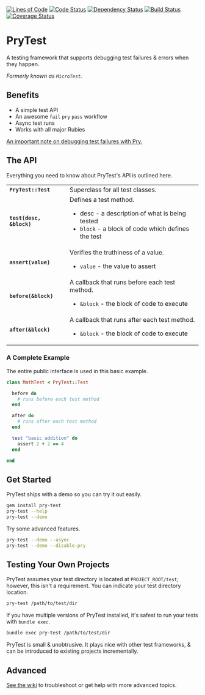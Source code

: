 [![Lines of Code](http://img.shields.io/badge/lines_of_code-462-brightgreen.svg)](http://blog.codinghorror.com/the-best-code-is-no-code-at-all/)
[![Code Status](https://codeclimate.com/github/hopsoft/pry-test.png)](https://codeclimate.com/github/hopsoft/pry-test)
[![Dependency Status](https://gemnasium.com/hopsoft/pry-test.png)](https://gemnasium.com/hopsoft/pry-test)
[![Build Status](https://travis-ci.org/hopsoft/pry-test.png)](https://travis-ci.org/hopsoft/pry-test)
[![Coverage Status](https://img.shields.io/coveralls/hopsoft/pry-test.svg)](https://coveralls.io/r/hopsoft/pry-test?branch=master)

# PryTest

A testing framework that supports debugging test failures & errors when they happen.

_Formerly known as `MicroTest`._

## Benefits

* A simple test API
* An awesome `fail` `pry` `pass` workflow
* Async test runs
* Works with all major Rubies

[An important note on debugging test failures with Pry.](https://github.com/hopsoft/pry-test/wiki/Debug-Test-Failures-with-Pry#gemfile-considerations)

## The API

Everything you need to know about PryTest's API is outlined here.

<table>
  <tr>
    <td><strong><code>PryTest::Test</code></strong></td>
    <td>Superclass for all test classes.</td>
  </tr>
  <tr>
    <td><strong><code>test(desc, &block)</code></strong></td>
    <td>
      Defines a test method.
      <ul>
        <li><sr<code>desc</code> - a description of what is being tested</li>
        <li><code>block</code> - a block of code which defines the test</li>
      </ul>
    </td>
  </tr>
  <tr>
    <td><strong><code>assert(value)</code></strong></td>
    <td>
      Verifies the truthiness of a value.
      <ul>
        <li><code>value</code> - the value to assert</li>
      </ul>
    </td>
  </tr>
  <tr>
    <td><strong><code>before(&block)</code></strong></td>
    <td>
      A callback that runs before each test method.
      <ul>
        <li><code>&block</code> - the block of code to execute</li>
      </ul>
    </td>
  </tr>
  <tr>
    <td><strong><code>after(&block)</code></strong></td>
    <td>
      A callback that runs after each test method.
      <ul>
        <li><code>&block</code> - the block of code to execute</li>
      </ul>
    </td>
  </tr>
</table>

### A Complete Example

The entire public interface is used in this basic example.

```ruby
class MathTest < PryTest::Test

  before do
    # runs before each test method
  end

  after do
    # runs after each test method
  end

  test "basic addition" do
    assert 2 + 2 == 4
  end

end
```

## Get Started

PryTest ships with a demo so you can try it out easily.

```sh
gem install pry-test
pry-test --help
pry-test --demo
```

Try some advanced features.

```sh
pry-test --demo --async
pry-test --demo --disable-pry
```

## Testing Your Own Projects

PryTest assumes your test directory is located at `PROJECT_ROOT/test`;
however, this isn't a requirement. You can indicate your test directory location.

```sh
pry-test /path/to/test/dir
```

If you have multiple versions of PryTest installed,
it's safest to run your tests with `bundle exec`.

```sh
bundle exec pry-test /path/to/test/dir
```

PryTest is small & unobtrusive.
It plays nice with other test frameworks, & can be introduced to existing projects incrementally.

## Advanced

[See the wiki](https://github.com/hopsoft/pry-test/wiki)
to troubleshoot or get help with more advanced topics.
